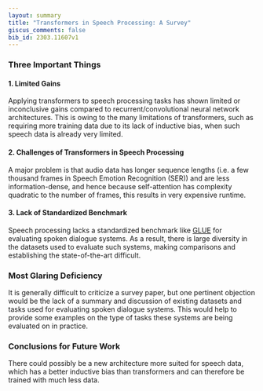 ```yaml
---
layout: summary
title: "Transformers in Speech Processing: A Survey"
giscus_comments: false
bib_id: 2303.11607v1
---
```


### Three Important Things

#### 1. Limited Gains 
Applying transformers to speech processing tasks has shown limited or inconclusive gains compared to
recurrent/convolutional neural network architectures. This is owing to the many limitations
of transformers, such as requiring more training
data due to its lack of inductive bias,
when such speech data is already very limited.

#### 2. Challenges of Transformers in Speech Processing
A major problem is that audio data has longer sequence lengths (i.e. a few
thousand frames in Speech Emotion Recognition (SER)) and are less
information-dense, and hence because self-attention has complexity quadratic to
the number of frames, this results in very expensive runtime.

#### 3. Lack of Standardized Benchmark
Speech processing lacks a standardized benchmark like
[GLUE](https://gluebenchmark.com/) for evaluating spoken dialogue systems.  As a
result, there is large diversity in the datasets used to evaluate such systems,
making comparisons and establishing the state-of-the-art difficult.

### Most Glaring Deficiency
It is generally difficult to criticize a survey paper, but one pertinent
objection would be the lack of a summary and discussion of existing datasets and
tasks used for evaluating spoken dialogue systems.  This would help to provide
some examples on the type of tasks these systems are being evaluated on in
practice.

### Conclusions for Future Work
There could possibly be a new architecture more suited for speech data, which
has a better inductive bias than transformers and can therefore be trained with much
less data.